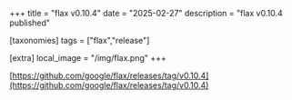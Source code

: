 +++
title = "flax v0.10.4"
date = "2025-02-27"
description = "flax v0.10.4 published"

[taxonomies]
tags = ["flax","release"]

[extra]
local_image = "/img/flax.png"
+++

[https://github.com/google/flax/releases/tag/v0.10.4](https://github.com/google/flax/releases/tag/v0.10.4)
